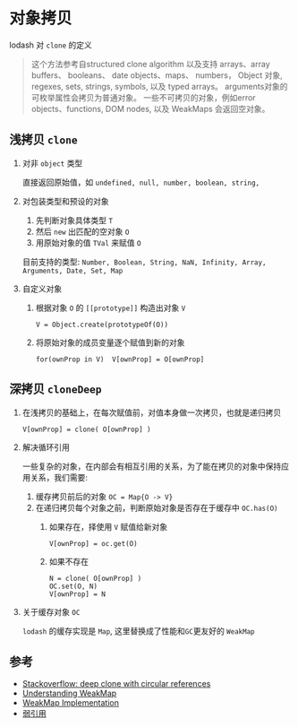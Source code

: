 # 对象拷贝

lodash 对 `clone` 的定义

> 这个方法参考自structured clone algorithm 以及支持 arrays、array buffers、 booleans、 date objects、maps、 numbers， Object 对象, regexes, sets, strings, symbols, 以及 typed arrays。 arguments对象的可枚举属性会拷贝为普通对象。 一些不可拷贝的对象，例如error objects、functions, DOM nodes, 以及 WeakMaps 会返回空对象。

## 浅拷贝 `clone`

1. 对非 `object` 类型
   
   直接返回原始值，如 `undefined, null, number, boolean, string, `

2. 对包装类型和预设的对象
   
    1. 先判断对象具体类型 `T`
    2. 然后 `new` 出匹配的空对象 `O`
    3. 用原始对象的值 `TVal` 来赋值 `O` 
       
   目前支持的类型: 
   `Number, Boolean, String, NaN, Infinity, Array, Arguments, Date, Set, Map`
    
3. 自定义对象
   
    1. 根据对象 `O` 的 `[[prototype]]` 构造出对象 `V`
       
         `V = Object.create(prototypeOf(O))`       

    2. 将原始对象的成员变量逐个赋值到新的对象
   
         `for(ownProp in V)  V[ownProp] = O[ownProp]`
   
## 深拷贝 `cloneDeep`

1. 在浅拷贝的基础上，在每次赋值前，对值本身做一次拷贝，也就是递归拷贝
   
   `V[ownProp] = clone( O[ownProp] )`
   
2. 解决循环引用
   
    一些复杂的对象，在内部会有相互引用的关系，为了能在拷贝的对象中保持应用关系，我们需要:
      
   1. 缓存拷贝前后的对象 `OC = Map{O -> V}`
   2. 在递归拷贝每个对象之前，判断原始对象是否存在于缓存中 `OC.has(O)`
      1. 如果存在，择使用 `V` 赋值给新对象

         `V[ownProp] = oc.get(O)`         

      2. 如果不存在
         ```
         N = clone( O[ownProp] )
         OC.set(O, N)
         V[ownProp] = N 
         ```

3. 关于缓存对象 `OC`
   
   `lodash` 的缓存实现是 `Map`, 这里替换成了性能和`GC`更友好的 `WeakMap`

## 参考
- [Stackoverflow: deep clone with circular references](https://stackoverflow.com/questions/40291987/javascript-deep-clone-object-with-circular-references)
- [Understanding WeakMap](https://blog.bitsrc.io/understanding-weakmaps-in-javascript-6e323d9eec81)
- [WeakMap Implementation](https://stackoverflow.com/questions/16366000/weakmap-implementation-in-ecmascript5)
- [弱引用](https://www.zhihu.com/question/62335874)

